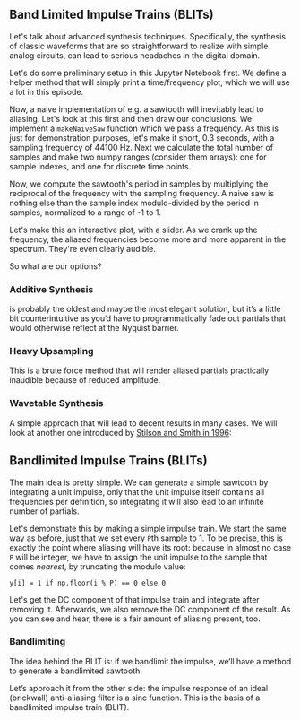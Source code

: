 ## Band Limited Impulse Trains (BLITs)

Let's talk about advanced synthesis techniques. Specifically, the synthesis of classic waveforms that are so straightforward to realize with simple analog circuits, can lead to serious headaches in the digital domain. 

Let's do some preliminary setup in this Jupyter Notebook first. We define a helper method that will simply print a time/frequency plot, which we will use a lot in this episode.

Now, a naive implementation of e.g. a sawtooth will inevitably lead to aliasing. Let's look at this first and then draw our conclusions. We implement a `makeNaiveSaw` function which we pass a frequency. As this is just for demonstration purposes, let's make it short, 0.3 seconds, with a sampling frequency of 44100 Hz. Next we calculate the total number of samples and make two numpy ranges (consider them arrays): one for sample indexes, and one for discrete time points.

Now, we compute the sawtooth's period in samples by multiplying the reciprocal of the frequency with the sampling frequency. A naive saw is nothing else than the sample index modulo-divided by the period in samples, normalized to a range of -1 to 1.

Let's make this an interactive plot, with a slider. As we crank up the frequency, the aliased frequencies become more and more apparent in the spectrum. They're even clearly audible.

So what are our options?

### Additive Synthesis

is probably the oldest and maybe the most elegant solution, but it’s a little bit counterintuitive as you‘d have to programmatically fade out partials that would otherwise reflect at the Nyquist barrier. 

### Heavy Upsampling

This is a brute force method that will render aliased partials practically inaudible because of reduced amplitude. 

### Wavetable Synthesis

A simple approach that will lead to decent results in many cases. We will look at another one introduced by [Stilson and Smith in 1996](https://ccrma.stanford.edu/~stilti/papers/blit.pdf):

## Bandlimited Impulse Trains (BLITs)

The main idea is pretty simple. We can generate a simple sawtooth by integrating a unit impulse, only that the unit impulse itself contains all frequencies per definition, so integrating it will also lead to an infinite number of partials.

Let's demonstrate this by making a simple impulse train. We start the same way as before, just that we set every `P`th sample to 1. To be precise, this is exactly the point where aliasing will have its root: because in almost no case `P` will be integer, we have to assign the unit impulse to the sample that comes _nearest_, by truncating the modulo value:

    y[i] = 1 if np.floor(i % P) == 0 else 0


Let's get the DC component of that impulse train and integrate after removing it. Afterwards, we also remove the DC component of the result. As you can see and hear, there is a fair amount of aliasing present, too.

### Bandlimiting

The idea behind the BLIT is: if we bandlimit the impulse, we‘ll have a method to generate a bandlimited sawtooth. 

Let’s approach it from the other side: the impulse response of an ideal (brickwall) anti-aliasing filter is a sinc function. This is the basis of a bandlimited impulse train (BLIT). 





